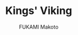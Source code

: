 --- 
slug: "kings-viking"
title: "Kings' Viking"
publishdate: "2018-12-20"
src: "https://365manga.net/manga/kings-viking"
author: "FUKAMI Makoto"
image: "https://data.365manga.net/images/thumbnails/32725-kings-viking.jpg"
tags: []
chapters: ["Vol.5 Chapter 45: Arc 7 Chapter 4: Guess Who's Coming To Dinner #4 ","Vol.5 Chapter 44: Arc 7 Chapter 3: Guess Who's Coming To Dinner #3 ","Chapter 43: Arc 7 Chapter 2: Guess Who's Coming To Dinner #2 ","Chapter 42: Arc 7 Chapter 1: Guess Who's Coming To Dinner #1 ","Chapter 41: Arc 6 Chapter 11: Conversation Piece #11 ","Chapter 40: Arc 6 Chapter 10: Conversation Piece #10 ","Chapter 39: Arc 6 Chapter 9: Conversation Piece #9 ","Chapter 38: Arc 6 Chapter 7: Conversation Piece #8 ","Chapter 37: Arc 6 Chapter 7: Conversation Piece #7 ","Chapter 36: Arc 6: Conversation Piece #6 ","Chapter 35: Arc 6: Conversation Piece #5 ","Chapter 34: Arc 6: Conversation Piece #4 ","Chapter 33: Arc 6: Conversation Piece #3 ","Chapter 32: Arc 6: Conversation Piece #2 ","Chapter 31 ","Chapter 30 ","Chapter 29 ","Chapter 28 ","Chapter 27 ","Chapter 26 ","Chapter 25 ","Chapter 24 ","Chapter 23 ","Chapter 22 ","Chapter 21 ","Chapter 20 ","Chapter 19 ","Chapter 18 ","Chapter 17 ","Chapter 16 ","Chapter 15 ","Chapter 14 ","Chapter 13 ","Chapter 12 ","Chapter 11 ","Chapter 10 ","Chapter 9 ","Chapter 8 ","Chapter 7 ","Chapter 6 ","Chapter 5 ","Chapter 4 ","Chapter 3 ","Chapter 2 ","Chapter 1 ","Vol.1 : Arc 0: God And Monster"]
chapterlinks: ["https://365manga.net/kings-viking/chapter-45.html","https://365manga.net/kings-viking/chapter-44.html","https://365manga.net/kings-viking/chapter-43.html","https://365manga.net/kings-viking/chapter-42.html","https://365manga.net/kings-viking/chapter-41.html","https://365manga.net/kings-viking/chapter-40.html","https://365manga.net/kings-viking/chapter-39.html","https://365manga.net/kings-viking/chapter-38.html","https://365manga.net/kings-viking/chapter-37.html","https://365manga.net/kings-viking/chapter-36.html","https://365manga.net/kings-viking/chapter-35.html","https://365manga.net/kings-viking/chapter-34.html","https://365manga.net/kings-viking/chapter-33.html","https://365manga.net/kings-viking/chapter-32.html","https://365manga.net/kings-viking/chapter-31.html","https://365manga.net/kings-viking/chapter-30.html","https://365manga.net/kings-viking/chapter-29.html","https://365manga.net/kings-viking/chapter-28.html","https://365manga.net/kings-viking/chapter-27.html","https://365manga.net/kings-viking/chapter-26.html","https://365manga.net/kings-viking/chapter-25.html","https://365manga.net/kings-viking/chapter-24.html","https://365manga.net/kings-viking/chapter-23.html","https://365manga.net/kings-viking/chapter-22.html","https://365manga.net/kings-viking/chapter-21.html","https://365manga.net/kings-viking/chapter-20.html","https://365manga.net/kings-viking/chapter-19.html","https://365manga.net/kings-viking/chapter-18.html","https://365manga.net/kings-viking/chapter-17.html","https://365manga.net/kings-viking/chapter-16.html","https://365manga.net/kings-viking/chapter-15.html","https://365manga.net/kings-viking/chapter-14.html","https://365manga.net/kings-viking/chapter-13.html","https://365manga.net/kings-viking/chapter-12.html","https://365manga.net/kings-viking/chapter-11.html","https://365manga.net/kings-viking/chapter-10.html","https://365manga.net/kings-viking/chapter-9.html","https://365manga.net/kings-viking/chapter-8.html","https://365manga.net/kings-viking/chapter-7.html","https://365manga.net/kings-viking/chapter-6.html","https://365manga.net/kings-viking/chapter-5.html","https://365manga.net/kings-viking/chapter-4.html","https://365manga.net/kings-viking/chapter-3.html","https://365manga.net/kings-viking/chapter-2.html","https://365manga.net/kings-viking/chapter-1.html","https://365manga.net/kings-viking/chapter-0.html"]
description: "18-year-old Koreeda Kazuki is a genius hacker who's only real skill lies with computers. Into his aimless life steps a wealthy man who makes him a proposition he finds impossible to refuse: that he will become Koreeda's investor on the condition that Koreeda use his abilities to help the man 'conquer the world.' In cyberspace where national borders hold no meaning, thus begins the story of two modern-day adventurers who stand against crime on a global scale."
---